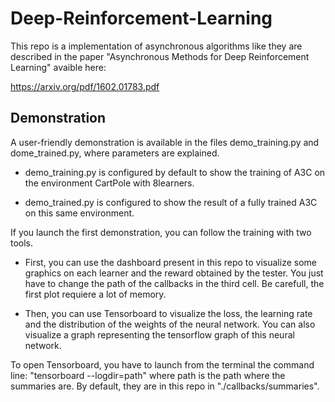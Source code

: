 # Deep-Reinforcement-Learning

This repo is a implementation of asynchronous algorithms like they are described in the paper "Asynchronous Methods for Deep Reinforcement Learning" avaible here:

https://arxiv.org/pdf/1602.01783.pdf

## Demonstration

A user-friendly demonstration is available in the files demo_training.py and dome_trained.py, where parameters are explained.

- demo_training.py is configured by default to show the training of A3C on the environment CartPole with 8learners.

- demo_trained.py is configured to show the result of a fully trained A3C on this same environment.

If you launch the first demonstration, you can follow the training with two tools.

- First, you can use the dashboard present in this repo to visualize some graphics on each learner and the reward obtained by the tester. You just have to change the path of the callbacks in the third cell.
Be carefull, the first plot requiere a lot of memory.

- Then, you can use Tensorboard to visualize the loss, the learning rate and the distribution of the weights of the neural network. 
You can also visualize a graph representing the tensorflow graph of this neural network. 

To open Tensorboard, you have to launch from the terminal the command line: "tensorboard --logdir=path" where path is the path where 
the summaries are. By default, they are in this repo in "./callbacks/summaries".
